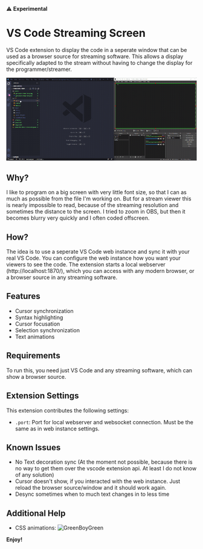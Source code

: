 :warning: **Experimental**

# VS Code Streaming Screen

VS Code extension to display the code in a seperate window that can be used as a browser source for streaming software. This allows a display specifically adapted to the stream without having to change the display for the programmer/streamer.

![VS Code Streaming Demo](images/demo-animation.gif)

## Why?

I like to program on a big screen with very little font size, so that I can as much as possible from the file I'm working on. But for a stream viewer this is nearly impossible to read, because of the streaming resolution and sometimes the distance to the screen. I tried to zoom in OBS, but then it becomes blurry very quickly and I often coded offscreen.

## How?

The idea is to use a seperate VS Code web instance and sync it with your real VS Code. You can configure the web instance how you want your viewers to see the code. The extension starts a local webserver (http://localhost:1870/), which you can access with any modern browser, or a browser source in any streaming software.

## Features

- Cursor synchronization
- Syntax highlighting
- Cursor focusation
- Selection synchronization
- Text animations

## Requirements

To run this, you need just VS Code and any streaming software, which can show a browser source.

## Extension Settings

This extension contributes the following settings:

- `.port`: Port for local webserver and websocket connection. Must be the same as in web instance settings.

## Known Issues

- No Text decoration sync (At the moment not possible, because there is no way to get them over the vscode extension api. At least I do not know of any solution)
- Cursor doesn't show, if you interacted with the web instance. Just reload the browser source/window and it should work again.
- Desync sometimes when to much text changes in to less time

## Additional Help

- CSS animations: ![GreenBoyGreen](https://github.com/GreenBoyGreen)

**Enjoy!**
